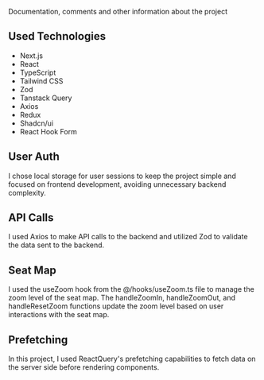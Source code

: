 Documentation, comments and other information about the project

## Used Technologies

- Next.js
- React
- TypeScript
- Tailwind CSS
- Zod
- Tanstack Query
- Axios
- Redux
- Shadcn/ui
- React Hook Form

## User Auth

I chose local storage for user sessions to keep the project simple and focused on frontend development, avoiding unnecessary backend complexity.

## API Calls

I used Axios to make API calls to the backend and utilized Zod to validate the data sent to the backend.

## Seat Map

I used the useZoom hook from the @/hooks/useZoom.ts file to manage the zoom level of the seat map. The handleZoomIn, handleZoomOut, and handleResetZoom functions update the zoom level based on user interactions with the seat map.

## Prefetching

In this project, I used ReactQuery's prefetching capabilities to fetch data on the server side before rendering components.
